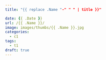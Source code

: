 ```yaml
---
title: "{{ replace .Name "-" " " | title }}"

date: {{ .Date }}
url: /{{ .Name }}/
image: images/thumbs/{{ .Name }}.jpg
categories:
  - c1
tags:
  - t1
draft: true
---
```


